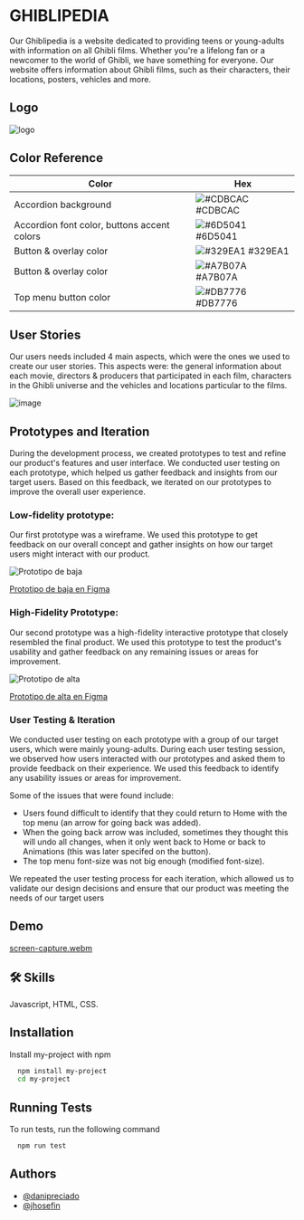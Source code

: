# GHIBLIPEDIA
Our Ghiblipedia is a website dedicated to providing teens or young-adults with information on all Ghibli films. Whether you're a lifelong fan or a newcomer to the world of Ghibli, we have something for everyone. Our website offers information about Ghibli films, such as their characters, their locations, posters, vehicles and more. 


## Logo
![logo](https://user-images.githubusercontent.com/90260920/229851208-a43ca924-ca31-4537-8dc8-4285e87e6bab.png)
## Color Reference
| Color             | Hex                                                                |
| ----------------- | ------------------------------------------------------------------ |
| Accordion background | ![#CDBCAC](https://via.placeholder.com/10x10/CDBCAC/) #CDBCAC |
| Accordion font color, buttons accent colors | ![#6D5041](https://via.placeholder.com/10x10/6d5041/) #6D5041|
| Button & overlay color | ![#329EA1](https://via.placeholder.com/10x10/329ea1/) #329EA1 |
| Button & overlay color | ![#A7B07A](https://via.placeholder.com/10x10/a7b07a/) #A7B07A |
| Top menu button color | ![#DB7776](https://via.placeholder.com/10x10/db7776/) #DB7776 |

## User Stories

Our users needs included 4 main aspects, which were the ones we used to create our user stories. This aspects were: the general information about each movie, directors & producers that participated in each film, characters in the Ghibli universe and the vehicles and locations particular to the films. 

![image](https://user-images.githubusercontent.com/127158155/231207914-6330e85c-c2d9-4c7d-8bd3-ea4651a40713.png)


## Prototypes and Iteration
During the development process, we created prototypes to test and refine our product's features and user interface. We conducted user testing on each prototype, which helped us gather feedback and insights from our target users. Based on this feedback, we iterated on our prototypes to improve the overall user experience.

### Low-fidelity prototype: 
Our first prototype was a wireframe. We used this prototype to get feedback on our overall concept and gather insights on how our target users might interact with our product. 

![Prototipo de baja](https://user-images.githubusercontent.com/90260920/229853980-bad54996-c24c-4ba6-ab89-f4d3d507b36e.png)

[Prototipo de baja en Figma](https://www.figma.com/file/NFjky8DDvdiwdPJAfm7vJy/Prototipo-de-baja?t=EwfZXnwWQS9lxwFO-1)

### High-Fidelity Prototype: 
Our second prototype was a high-fidelity interactive prototype that closely resembled the final product. We used this prototype to test the product's usability and gather feedback on any remaining issues or areas for improvement.

![Prototipo de alta](https://user-images.githubusercontent.com/127158155/229862334-038efa71-fbf4-4c6a-b452-252ce2274bbc.png)

[Prototipo de alta en Figma](https://www.figma.com/file/dQKdtFkQLPWgYc9xywkP8u/Prototipo-de-alta?node-id=0%3A1&t=EwfZXnwWQS9lxwFO-1)

### User Testing & Iteration
We conducted user testing on each prototype with a group of our target users, which were mainly young-adults. During each user testing session, we observed how users interacted with our prototypes and asked them to provide feedback on their experience. We used this feedback to identify any usability issues or areas for improvement.

Some of the issues that were found include: 
- Users found difficult to identify that they could return to Home with the top menu (an arrow for going back was added).
- When the going back arrow was included, sometimes they thought this will undo all changes, when it only went back to Home or back to Animations (this was later specifed on the button).
- The top menu font-size was not big enough (modified font-size). 

We repeated the user testing process for each iteration, which allowed us to validate our design decisions and ensure that our product was meeting the needs of our target users

## Demo
[screen-capture.webm](https://user-images.githubusercontent.com/90260920/229858616-51d2ecc9-8538-4086-bb32-1b373390b5ed.webm)
## :hammer_and_wrench: Skills
Javascript, HTML, CSS.
## Installation
Install my-project with npm
```bash
  npm install my-project
  cd my-project
```
## Running Tests
To run tests, run the following command
```bash
  npm run test
```
## Authors
- [@danipreciado](https://github.com/danipreciado)
- [@jhosefin](https://github.com/jhosefin)

